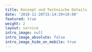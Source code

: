 ```yaml
---
title: Konzept und Technische Details
date: '2018-11-28T15:14:39+10:00'
featured: true
weight: 2
layout: service
intro_image: null
intro_image_absolute: false
intro_image_hide_on_mobile: true
---
```

##
